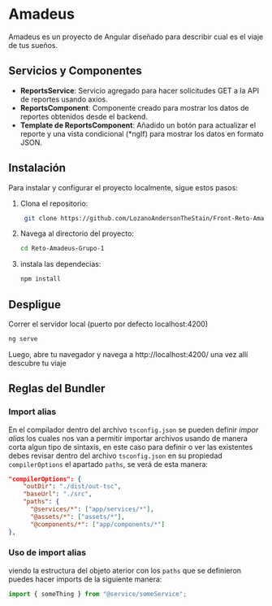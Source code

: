 # Amadeus

Amadeus es un proyecto de Angular diseñado para describir cual es el viaje de tus sueños.

## Servicios y Componentes
- **ReportsService**: Servicio agregado para hacer solicitudes GET a la API de reportes usando axios.
- **ReportsComponent**: Componente creado para mostrar los datos de reportes obtenidos desde el backend.
- **Template de ReportsComponent**: Añadido un botón para actualizar el reporte y una vista condicional (*ngIf) para mostrar los datos en formato JSON.

## Instalación

Para instalar y configurar el proyecto localmente, sigue estos pasos:

1. Clona el repositorio:

   ```bash
    git clone https://github.com/LozanoAndersonTheStain/Front-Reto-Amadeus-Grupo-3.git
   ```

2. Navega al directorio del proyecto:

   ```bash
   cd Reto-Amadeus-Grupo-1
   ```

3. instala las dependecias:
   ```bash
   npm install
   ```

## Despligue

Correr el servidor local (puerto por defecto localhost:4200)

```bash
ng serve
```

Luego, abre tu navegador y navega a http://localhost:4200/ una vez allí descubre tu viaje

## Reglas del Bundler

### Import alias

En el compilador dentro del archivo `tsconfig.json` se pueden definir _impor alias_ los cuales nos van a permitir
importar archivos usando de manera corta algun tipo de sintaxis, en este caso para definir o ver las existentes
debes revisar dentro del archivo `tsconfig.json` en su propiedad `compilerOptions` el apartado `paths`, se verá de esta manera:

```json
"compilerOptions": {
    "outDir": "./dist/out-tsc",
    "baseUrl": "./src",
    "paths": {
      "@services/*": ["app/services/*"],
      "@assets/*": ["assets/*"],
      "@components/*": ["app/components/*"]
},
```

### Uso de import alias

viendo la estructura del objeto aterior con los `paths` que se definieron puedes hacer imports de la siguiente
manera:

```typescript
import { someThing } from "@service/someService";
```
